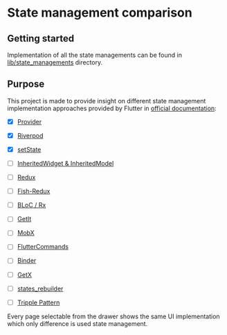 # State management comparison

## Getting started

Implementation of all the state managements can be found in [lib/state_managements](https://github.com/Jan-Stepien/state_management_comparison/tree/main/lib/state_managements) directory.

## Purpose

This project is made to provide insight on different state management implementation approaches provided by Flutter in [official documentation](https://docs.flutter.dev/development/data-and-backend/state-mgmt/options):

- [X] [Provider](https://docs.flutter.dev/development/data-and-backend/state-mgmt/options#provider)

- [X] [Riverpod](https://docs.flutter.dev/development/data-and-backend/state-mgmt/options#riverpod)

- [X] [setState](https://docs.flutter.dev/development/data-and-backend/state-mgmt/options#setstate)

- [ ] [InheritedWidget & InheritedModel](https://docs.flutter.dev/development/data-and-backend/state-mgmt/options#inheritedwidget--inheritedmodel)

- [ ] [Redux](https://docs.flutter.dev/development/data-and-backend/state-mgmt/options#redux)

- [ ] [Fish-Redux](https://docs.flutter.dev/development/data-and-backend/state-mgmt/options#fish-redux)

- [ ] [BLoC / Rx](https://docs.flutter.dev/development/data-and-backend/state-mgmt/options#bloc--rx)

- [ ] [GetIt](https://docs.flutter.dev/development/data-and-backend/state-mgmt/options#getit)

- [ ] [MobX](https://docs.flutter.dev/development/data-and-backend/state-mgmt/options#mobx)

- [ ] [FlutterCommands](https://docs.flutter.dev/development/data-and-backend/state-mgmt/options#flutter-commands)

- [ ] [Binder](https://docs.flutter.dev/development/data-and-backend/state-mgmt/options#binder)

- [ ] [GetX](https://docs.flutter.dev/development/data-and-backend/state-mgmt/options#getx)

- [ ] [states_rebuilder](https://docs.flutter.dev/development/data-and-backend/state-mgmt/options#states_rebuilder)

- [ ] [Tripple Pattern](https://docs.flutter.dev/development/data-and-backend/state-mgmt/options#triple-pattern-segmented-state-pattern)

Every page selectable from the drawer shows the same UI implementation which only difference is used state management.